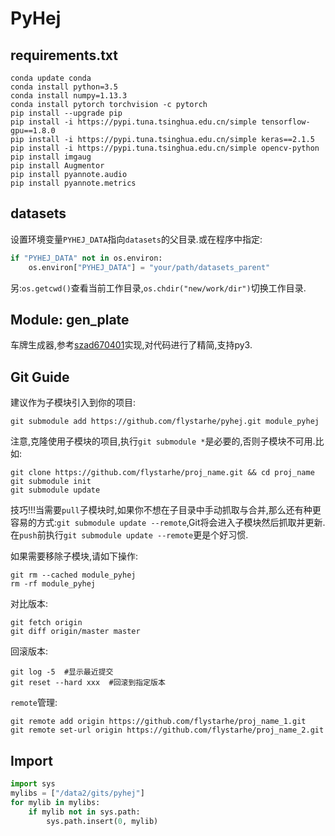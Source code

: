 # PyHej

## requirements.txt
```
conda update conda
conda install python=3.5
conda install numpy=1.13.3
conda install pytorch torchvision -c pytorch
pip install --upgrade pip
pip install -i https://pypi.tuna.tsinghua.edu.cn/simple tensorflow-gpu==1.8.0
pip install -i https://pypi.tuna.tsinghua.edu.cn/simple keras==2.1.5
pip install -i https://pypi.tuna.tsinghua.edu.cn/simple opencv-python
pip install imgaug
pip install Augmentor
pip install pyannote.audio
pip install pyannote.metrics
```

## datasets
设置环境变量`PYHEJ_DATA`指向`datasets`的父目录.或在程序中指定:
```python
if "PYHEJ_DATA" not in os.environ:
    os.environ["PYHEJ_DATA"] = "your/path/datasets_parent"
```

另:`os.getcwd()`查看当前工作目录,`os.chdir("new/work/dir")`切换工作目录.

## Module: gen_plate
车牌生成器,参考[szad670401](https://github.com/szad670401/end-to-end-for-chinese-plate-recognition)实现,对代码进行了精简,支持py3.

## Git Guide
建议作为子模块引入到你的项目:
```
git submodule add https://github.com/flystarhe/pyhej.git module_pyhej
```

注意,克隆使用子模块的项目,执行`git submodule *`是必要的,否则子模块不可用.比如:
```
git clone https://github.com/flystarhe/proj_name.git && cd proj_name
git submodule init
git submodule update
```

技巧!!!当需要`pull`子模块时,如果你不想在子目录中手动抓取与合并,那么还有种更容易的方式:`git submodule update --remote`,Git将会进入子模块然后抓取并更新.在`push`前执行`git submodule update --remote`更是个好习惯.

如果需要移除子模块,请如下操作:
```
git rm --cached module_pyhej
rm -rf module_pyhej
```

对比版本:
```
git fetch origin
git diff origin/master master
```

回滚版本:
```
git log -5  #显示最近提交
git reset --hard xxx  #回滚到指定版本
```

`remote`管理:
```
git remote add origin https://github.com/flystarhe/proj_name_1.git
git remote set-url origin https://github.com/flystarhe/proj_name_2.git
```

## Import
```python
import sys
mylibs = ["/data2/gits/pyhej"]
for mylib in mylibs:
    if mylib not in sys.path:
        sys.path.insert(0, mylib)
```
